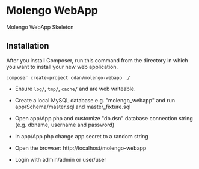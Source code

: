 Molengo WebApp
==============

Molengo WebApp Skeleton


## Installation

After you install Composer, run this command from the directory in which you want to install your new web application.

    composer create-project odan/molengo-webapp ./


* Ensure `log/`, `tmp/`, `cache/` and are web writeable.

* Create a local MySQL database e.g. "molengo_webapp" and run app/Schema/master.sql and master_fixture.sql

* Open app/App.php and customize "db.dsn" database connection string (e.g. dbname, username and password)

* In app/App.php change app.secret to a random string

* Open the browser: http://localhost/molengo-webapp

* Login with admin/admin or user/user
